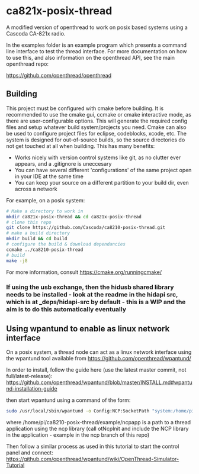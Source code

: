 # ca821x-posix-thread

A modified version of openthread to work on posix based systems using a Cascoda CA-821x radio.

In the examples folder is an example program which presents a command line interface to test the thread interface. For more documentation on how to use this, and also information on the openthread API, see the main openthread repo:

<https://github.com/openthread/openthread>

## Building
This project must be configured with cmake before building. It is recommended to use the cmake gui, ccmake or cmake interactive mode, as there are user-configurable options. This will generate the required config files and setup whatever build system/projects you need. Cmake can also be used to configure project files for eclipse, codeblocks, xcode, etc. The system is designed for out-of-source builds, so the source directories do not get touched at all when building. This has many benefits:
- Works nicely with version control systems like git, as no clutter ever appears, and a .gitignore is uneccesary
- You can have several different 'configurations' of the same project open in your IDE at the same time
- You can keep your source on a different partition to your build dir, even across a network

For example, on a posix system:
```bash
# Make a directory to work in
mkdir ca821x-posix-thread && cd ca821x-posix-thread
# clone this repo
git clone https://github.com/Cascoda/ca8210-posix-thread.git
# make a build directory
mkdir build && cd build
# configure the build & download dependancies
ccmake ../ca8210-posix-thread
# build
make -j8
```

For more information, consult https://cmake.org/runningcmake/

### If using the usb exchange, then the hidusb shared library needs to be installed - look at the readme in the hidapi src, which is at _deps/hidapi-src by default - this is a WIP and the aim is to do this automatically eventually

## Using wpantund to enable as linux network interface

On a posix system, a thread node can act as a linux network interface using the wpantund tool available from https://github.com/openthread/wpantund/

In order to install, follow the guide here (use the latest master commit, not full/latest-release): https://github.com/openthread/wpantund/blob/master/INSTALL.md#wpantund-installation-guide

then start wpantund using a command of the form:
```bash
sudo /usr/local/sbin/wpantund -o Config:NCP:SocketPath "system:/home/pi/ca8210-posix-thread/example/ncpapp" -o SyslogMask " -info" -o Config:TUN:InterfaceName utun6
```

where /home/pi/ca8210-posix-thread/example/ncpapp is a path to a thread application using the ncp library (call otNcpInit and include the NCP library in the application - example in the ncp branch of this repo)

Then follow a similar process as used in this tutorial to start the control panel and connect: https://github.com/openthread/wpantund/wiki/OpenThread-Simulator-Tutorial

